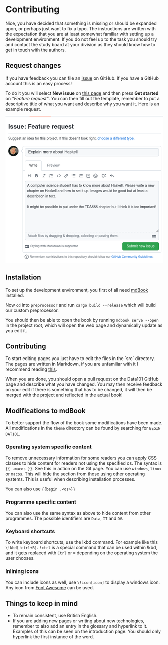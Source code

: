 # Contributing

Nice, you have decided that something is missing or should be expanded upon, or perhaps just want to fix a typo. The instructions are written with the expectation that you are at least somewhat familiar with setting up a development environment. If you do not feel up to the task you should try and contact the study board at your division as they should know how to get in touch with the authors.

## Request changes

If you have feedback you can file an [issue](https://github.com/toasterbag/data101/issues) on GitHub. If you have a GitHub account this is an easy process!

To do it you will select **New issue** on [this page](https://github.com/toasterbag/data101/issues) and then press **Get started** on _"Feature request"_. You can then fill out the template, remember to put a descriptive title of what you want and describe why you want it. Here is an example request.

![Issue example](./Assets/file_issue.png)

## Installation

To set up the development environment, you first of all need [mdBook](https://rust-lang.github.io/mdBook/guide/installation.html) installed.

Now `cd` into `preprocessor` and run `cargo build --release` which will build our custom preprocessor.

You should then be able to open the book by running `mdbook serve --open` in the project root, which will open the web page and dynamically update as you edit it.

## Contributing

To start editing pages you just have to edit the files in the ´src´ directory. The pages are written in Markdown, if you are unfamiliar with it I recommend reading [this](https://rust-lang.github.io/mdBook/format/markdown.html).

When you are done, you should open a pull request on the Data101 GitHub page and describe what you have changed. You may then receive feedback on your edit if there is something that has to be changed, it will then be merged with the project and reflected in the actual book!

## Modifications to mdBook

To better support the flow of the book some modifications have been made. All modifications in the `theme` directory can be found by searching for `BEGIN DAT101`.

### Operating system specific content

To remove unnecessary information for some readers you can apply CSS classes to hide content for readers not using the specified os. The syntax is `{{ .macos }}`. See this in action on the Git page. You can use `windows`, `linux` or `macos`. This will hide the section from those using other operating systems. This is useful when describing installation processes.

You can also use `{{begin .<os>}}`

### Programme specific content

You can also use the same syntax as above to hide content from other programmes. The possible identifiers are `Data`, `ÌT` and `DV`.

### Keyboard shortcuts

To write keyboard shortcuts, use the !kbd command. For example like this `\!kbd[!ctrl+B]`. `!ctrl` is a special command that can be used within !kbd, and it gets replaced with `Ctrl` or `⌘` depending on the operating system the user chooses.

### Inlining icons

You can include icons as well, use `\!icon[icon]` to display a windows icon. Any icon from [Font Awesome](https://fontawesome.com/search?s=solid%2Cbrands) can be used.

## Things to keep in mind

- To remain consistent, use British English.
- If you are adding new pages or writing about new technologies, remember to also add an entry in the glossary and hyperlink to it. Examples of this can be seen on the introduction page. You should only hyperlink the first instance of the word.
